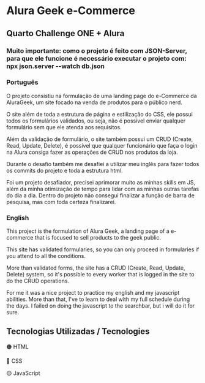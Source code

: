 <h1>Alura Geek e-Commerce</h1>

<h2>Quarto Challenge ONE + Alura</h2>

<h3>Muito importante: como o projeto é feito com JSON-Server, para que ele funcione é necessário executar o projeto com: npx json.server --watch db.json</h3>

<h3>Português</h3>

<p>O projeto consistiu na formulação de uma landing page do e-Commerce da AluraGeek, um site focado na venda de produtos para o público nerd.</p>

<p>O site além de toda a estrutura de página e estilização do CSS, ele possui todos os formulários validados, ou seja, não é possível enviar qualquer formulário sem que ele atenda aos requisitos.</p>

<p>Além da validação de formulário, o site também possui um CRUD (Create, Read, Update, Delete), é possível que qualquer funcionário que faça o login na Alura consiga fazer as operações de CRUD nos produtos da loja.</p>

<p>Durante o desafio também me desafiei a utilizar meu inglês para fazer todos os commits do projeto e toda a estrutura html.</p>

<p>Foi um projeto desafiador, precisei aprimorar muito as minhas skills em JS, além da minha otimização de tempo para lidar com as minhas outras tarefas do dia a dia. Dentro do projeto não consegui finalizar a função de barra de pesquisa, mas com toda certeza finalizarei.</p>

<h3>English</h3>

<p>This project is the formulation of Alura Geek, a landing page of a e-commerce that is focused to sell products to the geek public.</p>

<p>This site has validated formularies, so you can only proceed in formularies if you attend to all the conditions.</p>

<p>More than validated forms, the site has a CRUD (Create, Read, Update, Delete) system, so it's possible to every worker that is logged in the site to do the CRUD operations.</p>

<p>For me it was a nice project to practice my english and my javascript abilities. More than that, I've to learn to deal with my full schedule during the days. I failed on doing the javascript to the searchbar, but i will do it for sure.</p>

<h2>Tecnologias Utilizadas / Tecnologies</h2>
<p>&#128992; HTML</p>
<p>&#128309; CSS</p>
<p>&#128993; JavaScript</p>
